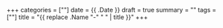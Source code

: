 +++
categories = [""]
date = {{ .Date }}
draft = true
summary = ""
tags = [""]
title = "{{ replace .Name "-" " " | title }}"
+++

